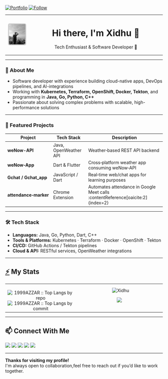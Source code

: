 
[![Portfolio](https://img.shields.io/static/v1?label=Portfolio&message=%E2%9D%A4&logo=Website&color=%23594560)](https://xidhu.github.io)
[![Follow](https://img.shields.io/github/followers/xidhu?label=follow&style=social)](https://github.com/login?return_to=https%3A%2F%2Fgithub.com%2Fxidhu)<p align="center">

<table align="center">
<tr border="none">
  <td width="15%" >
      <a href="https://xidhu.github.io/" target="_blank">
    <img width="100%" src="https://raw.githubusercontent.com/xidhu/xidhu.github.io/47e4909cc25c025a5d4bd448fdb71227f60e65e6/assets/png/my_photo.png" alt="Xidhu Banner"/>
  </a>
  </td>
  <td>
    <h1 align="center">Hi there, I'm <strong>Xidhu</strong> 👋</h1>
<p align="center">
  Tech Enthusiast & Software Developer 🔧

</p>
  </td>
</tr>
</table>




---

### 🧠 About Me

- Software developer with experience building cloud-native apps, DevOps pipelines, and AI-integrations  
- Working with **Kubernetes, Terraform, OpenShift, Docker, Tekton**, and programming in **Java, Go, Python, C++**
- Passionate about solving complex problems with scalable, high-performance solutions

---

### 🚀 Featured Projects

| Project | Tech Stack | Description |
|--------|-------------|-------------|
| **weNow-API** | Java, OpenWeather API | Weather‑based REST API backend |
| **weNow‑App** | Dart & Flutter | Cross‑platform weather app consuming weNow‑API |
| **Gchat / Gchat_app** | JavaScript / Dart | Real‑time web/chat apps for learning purposes |
| **attendance‑marker** | Chrome Extension | Automates attendance in Google Meet calls :contentReference[oaicite:2]{index=2} |

---

### 🛠 Tech Stack

- **Languages:** Java, Go, Python, Dart, C++
- **Tools & Platforms:** Kubernetes · Terraform · Docker · OpenShift · Tekton
- **CI/CD:** GitHub Actions / Tekton pipelines
- **Cloud & API:** RESTful services, OpenWeather integrations

---


## [⚡](http://xidhu.github.io/) My Stats

<!--- stats & Trophy (start) -->
<p align="center">
  <!--- stats (start) -->
<table align="center">
<tr border="none">
  <td width="45%" align="center">
    <img align="center" width="90%" alt="" src="https://github-readme-streak-stats-eight.vercel.app/?user=xidhu&theme=dark&hide_border=false" />
   <img align="center" width="90%" src="https://github-readme-stats.vercel.app/api?username=xidhu&theme=radical&show_icons=true&hide_border=true&count_private=true" alt="1999AZZAR :: Top Langs by repo" />
    <img align="center" width="90%" src="https://github-readme-stats.vercel.app/api/top-langs/?username=xidhu&theme=radical&show_icons=true&hide_border=true&layout=compact" alt="1999AZZAR :: Top Langs by commit" />
    
  </td>
  <td width="100%" align="center">
   <img align="center" width="100%"  src="http://github-profile-summary-cards.vercel.app/api/cards/profile-details?username=xidhu&theme=dark" alt="" />
        <img  align="center" height="100%" alt=""  src="https://leetcard.jacoblin.cool/sidharthsudheer20?theme=dark&font=ABeeZee&ext=heatmap" />
    <img src="https://github-profile-trophy.vercel.app/?username=xidhu&title=Stars,Commits,Repositories,Followers,Experience,Issues,PullRequest,Reviews&theme=gruvbox" alt="Xidhu" />
   <p align="center">
    <img src="https://skillicons.dev/icons?i=c,java,kotlin,flutter,react,vscode,mongodb,firebase,linux,docker,aws,gcp,kubernetes,openshift,terraform" />
</p>
  </td>
</tr>
</table>
</div>

---

## 📫 Connect With Me

  [<img src="https://img.icons8.com/color/48/000000/twitter.png" width="3.5%"/>](https://twitter.com/SXidhu)
  [<img src="https://img.icons8.com/color/48/000000/linkedin.png" width="3.5%"/>](https://www.linkedin.com/in/sidharth-s-886711a8)
  [<img src="https://img.icons8.com/fluent/48/000000/facebook-new.png" width="3.5%"/>](https://www.facebook.com/sidhu3612/)
  [<img src="https://img.icons8.com/fluent/48/000000/instagram-new.png" width="3.5%"/>](https://www.instagram.com/_.xidhu.__/)
  <a href="mailto:sidhu3612@gmail.com"> <img src="https://img.icons8.com/fluent/48/000000/gmail.png" width="3.5%"/> </a>

---

**Thanks for visiting my profile!**<br>
I'm always open to collaboration,feel free to reach out if you’d like to work together.   

